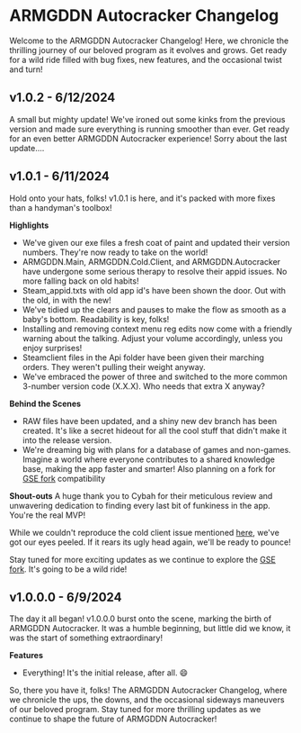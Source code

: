 # ARMGDDN Autocracker Changelog

Welcome to the ARMGDDN Autocracker Changelog! Here, we chronicle the thrilling journey of our beloved program as it evolves and grows. Get ready for a wild ride filled with bug fixes, new features, and the occasional twist and turn!


## **v1.0.2 - 6/12/2024**
A small but mighty update! We've ironed out some kinks from the previous version and made sure everything is running smoother than ever. Get ready for an even better ARMGDDN Autocracker experience! Sorry about the last update....


## **v1.0.1 - 6/11/2024**
Hold onto your hats, folks! v1.0.1 is here, and it's packed with more fixes than a handyman's toolbox!

**Highlights**
- We've given our exe files a fresh coat of paint and updated their version numbers. They're now ready to take on the world!
- ARMGDDN.Main, ARMGDDN.Cold.Client, and ARMGDDN.Autocracker have undergone some serious therapy to resolve their appid issues. No more falling back on old habits!
- Steam_appid.txts with old app id's have been shown the door. Out with the old, in with the new!
- We've tidied up the clears and pauses to make the flow as smooth as a baby's bottom. Readability is key, folks!
- Installing and removing context menu reg edits now come with a friendly warning about the talking. Adjust your volume accordingly, unless you enjoy surprises!
- Steamclient files in the Api folder have been given their marching orders. They weren't pulling their weight anyway.
- We've embraced the power of three and switched to the more common 3-number version code (X.X.X). Who needs that extra X anyway?

**Behind the Scenes**
- RAW files have been updated, and a shiny new dev branch has been created. It's like a secret hideout for all the cool stuff that didn't make it into the release version.
- We're dreaming big with plans for a database of games and non-games. Imagine a world where everyone contributes to a shared knowledge base, making the app faster and smarter! Also planning on a fork for [GSE fork](https://github.com/otavepto/gbe_fork) compatibility

**Shout-outs**
A huge thank you to Cybah for their meticulous review and unwavering dedication to finding every last bit of funkiness in the app. You're the real MVP!

While we couldn't reproduce the cold client issue mentioned [here](https://cs.rin.ru/forum/viewtopic.php?p=3069355#p3069355), we've got our eyes peeled. If it rears its ugly head again, we'll be ready to pounce!

Stay tuned for more exciting updates as we continue to explore the [GSE fork](https://github.com/otavepto/gbe_fork). It's going to be a wild ride!

## **v1.0.0.0 - 6/9/2024**
The day it all began! v1.0.0.0 burst onto the scene, marking the birth of ARMGDDN Autocracker. It was a humble beginning, but little did we know, it was the start of something extraordinary!

**Features**
- Everything! It's the initial release, after all. 😄

So, there you have it, folks! The ARMGDDN Autocracker Changelog, where we chronicle the ups, the downs, and the occasional sideways maneuvers of our beloved program. Stay tuned for more thrilling updates as we continue to shape the future of ARMGDDN Autocracker!
